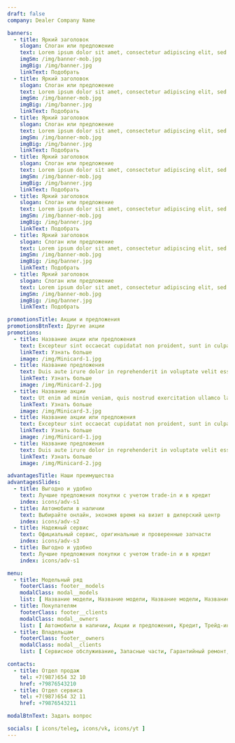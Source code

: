 ```yaml
---
draft: false
company: Dealer Company Name

banners:
  - title: Яркий заголовок
    slogan: Слоган или предложение
    text: Lorem ipsum dolor sit amet, consectetur adipiscing elit, sed do eiusmod tempor incididunt ut labore et dolore magna aliqua.
    imgSm: /img/banner-mob.jpg
    imgBig: /img/banner.jpg
    linkText: Подобрать
  - title: Яркий заголовок
    slogan: Слоган или предложение
    text: Lorem ipsum dolor sit amet, consectetur adipiscing elit, sed do eiusmod tempor incididunt ut labore et dolore magna aliqua.
    imgSm: /img/banner-mob.jpg
    imgBig: /img/banner.jpg
    linkText: Подобрать
  - title: Яркий заголовок
    slogan: Слоган или предложение
    text: Lorem ipsum dolor sit amet, consectetur adipiscing elit, sed do eiusmod tempor incididunt ut labore et dolore magna aliqua.
    imgSm: /img/banner-mob.jpg
    imgBig: /img/banner.jpg
    linkText: Подобрать
  - title: Яркий заголовок
    slogan: Слоган или предложение
    text: Lorem ipsum dolor sit amet, consectetur adipiscing elit, sed do eiusmod tempor incididunt ut labore et dolore magna aliqua.
    imgSm: /img/banner-mob.jpg
    imgBig: /img/banner.jpg
    linkText: Подобрать
  - title: Яркий заголовок
    slogan: Слоган или предложение
    text: Lorem ipsum dolor sit amet, consectetur adipiscing elit, sed do eiusmod tempor incididunt ut labore et dolore magna aliqua.
    imgSm: /img/banner-mob.jpg
    imgBig: /img/banner.jpg
    linkText: Подобрать
  - title: Яркий заголовок
    slogan: Слоган или предложение
    text: Lorem ipsum dolor sit amet, consectetur adipiscing elit, sed do eiusmod tempor incididunt ut labore et dolore magna aliqua.
    imgSm: /img/banner-mob.jpg
    imgBig: /img/banner.jpg
    linkText: Подобрать
  - title: Яркий заголовок
    slogan: Слоган или предложение
    text: Lorem ipsum dolor sit amet, consectetur adipiscing elit, sed do eiusmod tempor incididunt ut labore et dolore magna aliqua.
    imgSm: /img/banner-mob.jpg
    imgBig: /img/banner.jpg
    linkText: Подобрать

promotionsTitle: Акции и предложения
promotionsBtnText: Другие акции
promotions:
  - title: Название акции или предложения
    text: Excepteur sint occaecat cupidatat non proident, sunt in culpa qui officia deserunt mollit anim id est laborum.
    linkText: Узнать больше
    image: /img/Minicard-1.jpg
  - title: Название предложения
    text: Duis aute irure dolor in reprehenderit in voluptate velit esse cillum dolore eu fugiat nulla pariatur.
    linkText: Узнать больше
    image: /img/Minicard-2.jpg
  - title: Название акции
    text: Ut enim ad minim veniam, quis nostrud exercitation ullamco laboris nisi ut aliquip ex ea commodo consequat.
    linkText: Узнать больше
    image: /img/Minicard-3.jpg
  - title: Название акции или предложения
    text: Excepteur sint occaecat cupidatat non proident, sunt in culpa qui officia deserunt mollit anim id est laborum.
    linkText: Узнать больше
    image: /img/Minicard-1.jpg
  - title: Название предложения
    text: Duis aute irure dolor in reprehenderit in voluptate velit esse cillum dolore eu fugiat nulla pariatur.
    linkText: Узнать больше
    image: /img/Minicard-2.jpg

advantagesTitle: Наши преимущества
advantagesSlides:
  - title: Выгодно и удобно
    text: Лучшие предложения покупки с учетом trade-in и в кредит
    index: icons/adv-s1
  - title: Автомобили в наличии
    text: Выбирайте онлайн, экономя время на визит в дилерский центр
    index: icons/adv-s2
  - title: Надежный сервис
    text: Официальный сервис, оригинальные и проверенные запчасти
    index: icons/adv-s3
  - title: Выгодно и удобно
    text: Лучшие предложения покупки с учетом trade-in и в кредит
    index: icons/adv-s1

menu:
  - title: Модельный ряд
    footerClass: footer__models
    modalClass: modal__models
    list: [ Название модели, Название модели, Название модели, Название модели, Название модели, Название модели ]
  - title: Покупателям
    footerClass: footer__clients
    modalClass: modal__owners
    list: [ Автомобили в наличии, Акции и предложения, Кредит, Трейд-ин, Страхование ]
  - title: Владельцам
    footerClass: footer__owners
    modalClass: modal__clients
    list: [ Сервисное обслуживание, Запасные части, Гарантийный ремонт, Запись на сервис ]

contacts:
  - title: Отдел продаж
    tel: +7(987)654 32 10
    href: +79876543210
  - title: Отдел сервиса
    tel: +7(987)654 32 11
    href: +79876543211

modalBtnText: Задать вопрос

socials: [ icons/teleg, icons/vk, icons/yt ]
---
```


